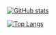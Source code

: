 [![GitHub stats](https://github-readme-stats.vercel.app/api?username=maximemoreillon)](https://github.com/anuraghazra/github-readme-stats)

[![Top Langs](https://github-readme-stats.vercel.app/api/top-langs/?username=maximemoreillon)](https://github.com/anuraghazra/github-readme-stats)
